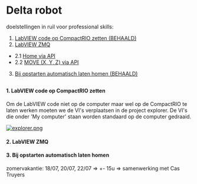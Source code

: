 # Delta robot

doelstellingen in ruil voor professional skills:

1. [LabVIEW code op CompactRIO zetten (BEHAALD)](#1)
2. [LabVIEW ZMQ](#2)
  - 2.1 [Home via API](#2.1)
  - 2.2 [MOVE (X, Y, Z) via API](#2.2)
3. [Bij opstarten automatisch laten homen (BEHAALD)](#3)

##

#### 1. LabVIEW code op CompactRIO zetten <a name="1"></a>

Om de LabVIEW code niet op de computer maar wel op de CompactRIO te laten werken moeten we de VI's verplaatsen in de project explorer. De VI's die onder 'My computer' staan worden standaard op de computer gedraaid.

[![explorer.png](https://i.postimg.cc/W14MJZkH/explorer.png)](https://postimg.cc/Vd3Sxd4q)

#### 2. LabVIEW ZMQ <a name="2"></a>

#### 3. Bij opstarten automatisch laten homen <a name="3"></a>

zomervakantie: 18/07, 20/07, 22/07 => +- 15u => samenwerking met Cas Truyers
